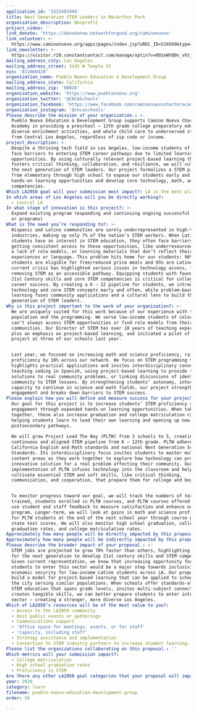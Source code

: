 ```yaml
---
application_id: '3232481994'
title: Next Generation STEM Leaders in MacArthur Park
organization_description: Nonprofit
project_video: ''
link_donate: 'https://donatenow.networkforgood.org/caminonuevo'
link_volunteer: >-
  https://www.caminonuevo.org/apps/pages/index.jsp?uREC_ID=516569&type=d&pREC_ID=1035760
link_newsletter: >-
  https://visitor.r20.constantcontact.com/manage/optin?v=001eWYQ0n_vhtjPhs2MMtrG1KEKFTcBWkJNMayC6pKDJ0VvU1oRz3qnqllRFISsdSeBa3fL_-aFID1vzNoGyirJNKpbphszUCX3DYqskoeZEeboS9X_LrQGUYBbAZW9Jro2qzZQb3Huz_QNsi201AotbZaXKD-pMX99
mailing_address_city: Los Angeles
mailing_address_street: 3435 W Temple St
ein: '811668428'
organization_name: Pueblo Nuevo Education & Development Group
mailing_address_state: California
mailing_address_zip: '90026'
organization_website: 'https://www.pueblonuevo.org'
organization_twitter: '@CNCASchools'
organization_facebook: 'https://www.facebook.com/caminonuevocharteracademy/'
organization_instagram: '@cncaschools'
Please describe the mission of your organization.: >-
  Pueblo Nuevo Education & Development Group supports Camino Nuevo Charter
  Academy in providing a preschool – 12th grade college preparatory education,
  diverse enrichment activities, and whole child care to underserved students
  from Central Los Angeles, regardless of zip code or income.
project_description: >-
  Despite a thriving tech field in Los Angeles, low-income students of color
  face barriers to entering STEM career pathways due to limited learning
  opportunities. By using culturally relevant project-based learning that
  fosters critical thinking, collaboration, and resilience, we will cultivate
  the next generation of STEM leaders. Our project formalizes a STEM pipeline
  from elementary through high school to expose our students early and often to
  hands-on learning opportunities and develop core technology, math, and science
  competencies.
Which LA2050 goal will your submission most impact?: LA is the best place to LEARN
In which areas of Los Angeles will you be directly working?:
  - Central LA
In what stage of innovation is this project?: >-
  Expand existing program (expanding and continuing ongoing successful projects
  or programs)
What is the need you’re responding to?: >-
  Hispanic and Latino communities are sorely underrepresented in high-tech
  industries, making up only 7% of the nation’s STEM workers. When Latino
  students have an interest in STEM education, they often face barriers to
  getting consistent access to these opportunities, like underresourced schools,
  a lack of role models, or learning materials that don’t reflect their lived
  experiences or language. This problem hits home for our students: 96% of our
  students are eligible for free/reduced price meals and 95% are Latino. The
  current crisis has highlighted serious issues in technology access, further
  removing STEM as an accessible pathway. Equipping students with foundational
  21st Century skills and core STEM competencies is critical for college and
  career success. By creating a K – 12 pipeline for students, we introduce
  technology and core STEM concepts early and often, while problem-based
  learning fuses community applications and a cultural lens to build the next
  generation of STEM leaders.
Why is this project important to the work of your organization?: >-
  We are uniquely suited for this work because of our experience with the
  population and the programming. We serve low-income students of color who
  can’t always access STEM opportunities or find role models from their
  communities. Our Director of STEM has over 10 years of teaching experience,
  plus an emphasis on project-based learning, and initiated a pilot of this
  project at three of our schools last year.


  Last year, we focused on increasing math and science proficiency, raising
  proficiency by 10% across our network. We focus on STEM programming that
  highlights practical applications and invites interdisciplinary connections by
  teaching coding in Spanish, using project-based learning to provide tech
  solutions to real community problems, or linking discussions of identity and
  community to STEM lessons. By strengthening students’ autonomy, interest, and
  capacity to continue in science and math fields, our project strengthens
  engagement and breaks down barriers to STEM success.
Please explain how you will define and measure success for your project.: >-
  Our goal for this project is to increase students’ STEM proficiency and school
  engagement through expanded hands-on learning opportunities. When taken
  together, these also increase graduation and college matriculation rates by
  helping students learn to lead their own learning and opening up new
  postsecondary pathways.
   
  We will grow Project Lead The Way (PLTW) from 3 schools to 5, creating a
  continuous and aligned STEM pipeline from K – 12th grade. PLTW adheres to
  California English and Math standards and national Next Generation Science
  Standards. Its interdisciplinary focus invites students to master multiple
  content areas as they work together to explore how technology can provide an
  innovative solution for a real problem affecting their community. Our
  implementation of PLTW infuses technology into the classroom and helps student
  cultivate essential STEM and soft skills, like critical thinking,
  communication, and cooperation, that prepare them for college and beyond.


  To monitor progress toward our goal, we will track the numbers of teachers
  trained, students enrolled in PLTW courses, and PLTW courses offered. We will
  use student and staff feedback to measure satisfaction and enhance our
  program. Longer-term, we will look at gains in math and science proficiency
  for PLTW students at the end of the next school year through course grades or
  state test scores. We will also monitor high school graduation, college-ready
  graduation rates, and college matriculation rates.
Approximately how many people will be directly impacted by this proposal?: '1200'
Approximately how many people will be indirectly impacted by this proposal?: '2068'
Please describe the broader impact of your proposal.: >-
  STEM jobs are projected to grow 70% faster than others, highlighting a need
  for the next generation to develop 21st century skills and STEM competencies.
  Given current representation, we know that increasing opportunity for our
  students to enter this sector would be a major step towards inclusivity and
  economic security for low-income Latino students across LA. Our proposal helps
  build a model for project-based learning that can be applied to schools across
  the city serving similar populations. When schools offer standards-aligned
  STEM education that spans grade levels, invites multi-subject connections, and
  creates tangible skills, we can better prepare students to enter into the STEM
  sector – creating a stronger, more diverse Los Angeles.
Which of LA2050’s resources will be of the most value to you?:
  - Access to the LA2050 community
  - Host public events or gatherings
  - Communications support
  - 'Office space for meetings, events, or for staff'
  - 'Capacity, including staff'
  - Strategy assistance and implementation
  - Connection to STEM industry partners to increase student learning.
Please list the organizations collaborating on this proposal.: ''
Which metrics will your submission impact?:
  - College matriculation
  - High school graduation rates
  - Proficiency in STEM
Are there any other LA2050 goal categories that your proposal will impact?: []
year: 2020
category: learn
filename: pueblo-nuevo-education-development-group
order: 56

---
```

